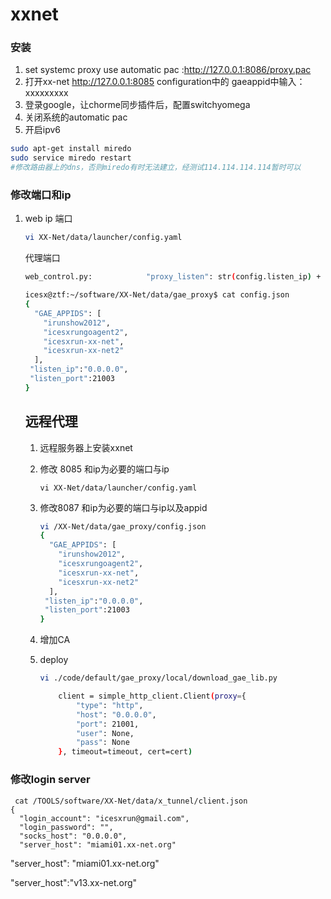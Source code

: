xxnet
=============
### 安装

1. set systemc proxy use automatic pac :http://127.0.0.1:8086/proxy.pac
2. 打开xx-net http://127.0.0.1:8085
    configuration中的 gaeappid中输入：xxxxxxxxx
3. 登录google，让chorme同步插件后，配置switchyomega
4. 关闭系统的automatic pac
5. 开启ipv6
```sh
sudo apt-get install miredo
sudo service miredo restart
#修改路由器上的dns，否则miredo有时无法建立，经测试114.114.114.114暂时可以
```

### 修改端口和ip

1. web ip 端口

   ```sh
   vi XX-Net/data/launcher/config.yaml
   ```

   代理端口

   ```sh
   web_control.py:            "proxy_listen": str(config.listen_ip) + ":" + str(config.listen_port),
   ```

   

   ```sh
   icesx@ztf:~/software/XX-Net/data/gae_proxy$ cat config.json 
   {
     "GAE_APPIDS": [
       "irunshow2012", 
       "icesxrungoagent2", 
       "icesxrun-xx-net", 
       "icesxrun-xx-net2"
     ],
    "listen_ip":"0.0.0.0",
    "listen_port":21003 
   }
   ```

   ## 远程代理

   1. 远程服务器上安装xxnet

   2. 修改 8085 和ip为必要的端口与ip

      ```
      vi XX-Net/data/launcher/config.yaml
      ```

   3. 修改8087 和ip为必要的端口与ip以及appid
   
      ```sh
      vi /XX-Net/data/gae_proxy/config.json 
      {
        "GAE_APPIDS": [
          "irunshow2012", 
          "icesxrungoagent2", 
          "icesxrun-xx-net", 
          "icesxrun-xx-net2"
        ],
       "listen_ip":"0.0.0.0",
       "listen_port":21003 
      }
      ```
   
   4. 增加CA
   
   5. deploy
   
      ```sh
      vi ./code/default/gae_proxy/local/download_gae_lib.py
      
          client = simple_http_client.Client(proxy={
              "type": "http",
              "host": "0.0.0.0",
              "port": 21001,
              "user": None,
              "pass": None
          }, timeout=timeout, cert=cert)
      ```
   

### 修改login server



```
 cat /TOOLS/software/XX-Net/data/x_tunnel/client.json 
{
  "login_account": "icesxrun@gmail.com",
  "login_password": "",
  "socks_host": "0.0.0.0",
  "server_host": "miami01.xx-net.org"

```

  "server_host": "miami01.xx-net.org"

"server_host":"v13.xx-net.org"
